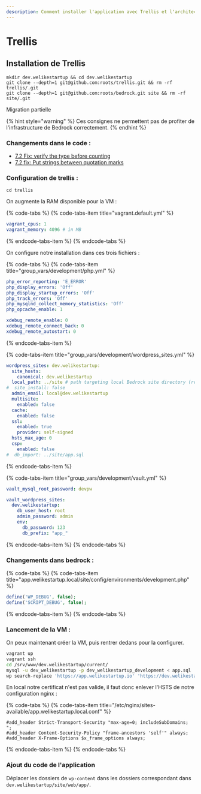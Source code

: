 ```yaml
---
description: Comment installer l'application avec Trellis et l'architecture Bedrock
---
```


# Trellis

## Installation de Trellis

```text
mkdir dev.welikestartup && cd dev.welikestartup
git clone --depth=1 git@github.com:roots/trellis.git && rm -rf trellis/.git
git clone --depth=1 git@github.com:roots/bedrock.git site && rm -rf site/.git
```

Migration partielle

{% hint style="warning" %}
Ces consignes ne permettent pas de profiter de l'infrastructure de Bedrock correctement.
{% endhint %}

### Changements dans le code :

* [7.2 Fix: verify the type before counting](https://github.com/treyssatvincent/wp-content/commit/08e812662c87dce323f6c5c7372b6d400de41d72)
* [7.2 fix: Put strings between quotation marks](https://github.com/treyssatvincent/wp-content/commit/fa69f7a0a2477603543bbefb9eccb31ed1e8d43d)

### Configuration de trellis :

```text
cd trellis
```

On augmente la RAM disponible pour la VM :

{% code-tabs %}
{% code-tabs-item title="vagrant.default.yml" %}
```yaml
vagrant_cpus: 1
vagrant_memory: 4096 # in MB
```
{% endcode-tabs-item %}
{% endcode-tabs %}

On configure notre installation dans ces trois fichiers :

{% code-tabs %}
{% code-tabs-item title="group\_vars/development/php.yml" %}
```yaml
php_error_reporting: 'E_ERROR'
php_display_errors: 'Off'
php_display_startup_errors: 'Off'
php_track_errors: 'Off'
php_mysqlnd_collect_memory_statistics: 'Off'
php_opcache_enable: 1

xdebug_remote_enable: 0
xdebug_remote_connect_back: 0
xdebug_remote_autostart: 0
```
{% endcode-tabs-item %}

{% code-tabs-item title="group\_vars/development/wordpress\_sites.yml" %}
```yaml
wordpress_sites: dev.welikestartup:
  site_hosts:
    canonical: dev.welikestartup
  local_path: ../site # path targeting local Bedrock site directory (relative to Ansible root)
#  site_install: false
  admin_email: local@dev.welikestartup
  multisite:
    enabled: false
  cache:
    enabled: false
  ssl:
    enabled: true
    provider: self-signed
  hsts_max_age: 0
  csp:
    enabled: false
#  db_import: ../site/app.sql
```
{% endcode-tabs-item %}

{% code-tabs-item title="group\_vars/development/vault.yml" %}
```yaml
vault_mysql_root_password: devpw

vault_wordpress_sites:
  dev.welikestartup:
    db_user_host: root
    admin_password: admin
    env:
      db_password: 123
      db_prefix: "app_"
```
{% endcode-tabs-item %}
{% endcode-tabs %}

### Changements dans bedrock :

{% code-tabs %}
{% code-tabs-item title="app.welikestartup.local/site/config/environments/development.php" %}
```php
define('WP_DEBUG', false);
define('SCRIPT_DEBUG', false);
```
{% endcode-tabs-item %}
{% endcode-tabs %}

### Lancement de la VM :

On peux maintenant créer la VM, puis rentrer dedans pour la configurer.

```bash
vagrant up
vagrant ssh
cd /srv/www/dev.welikestartup/current/
mysql -u dev_welikestartup -p dev_welikestartup_development < app.sql
wp search-replace 'https://app.welikestartup.io' 'https://dev.welikestartup'
```

En local notre certificat n'est pas valide, il faut donc enlever l'HSTS de notre configuration nginx :

{% code-tabs %}
{% code-tabs-item title="/etc/nginx/sites-available/app.welikestartup.local.conf" %}
```text
#add_header Strict-Transport-Security "max-age=0; includeSubDomains; ";
#add_header Content-Security-Policy "frame-ancestors 'self'" always;
#add_header X-Frame-Options $x_frame_options always;
```
{% endcode-tabs-item %}
{% endcode-tabs %}

### Ajout du code de l'application

Déplacer les dossiers de `wp-content` dans les dossiers correspondant dans `dev.welikestartup/site/web/app/`.

